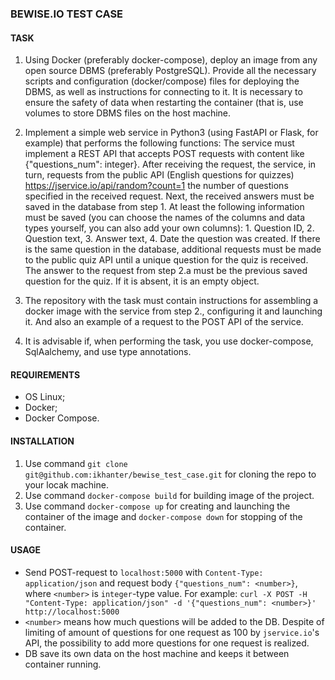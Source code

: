### BEWISE.IO TEST CASE


#### TASK

1. Using Docker (preferably docker-compose), deploy an image from any open source DBMS (preferably PostgreSQL). Provide all the necessary scripts and configuration (docker/compose) files for deploying the DBMS, as well as instructions for connecting to it. It is necessary to ensure the safety of data when restarting the container (that is, use volumes to store DBMS files on the host machine.

2. Implement a simple web service in Python3 (using FastAPI or Flask, for example) that performs the following functions:
The service must implement a REST API that accepts POST requests with content like {"questions_num": integer}.
After receiving the request, the service, in turn, requests from the public API (English questions for quizzes) https://jservice.io/api/random?count=1 the number of questions specified in the received request. Next, the received answers must be saved in the database from step 1. At least the following information must be saved (you can choose the names of the columns and data types yourself, you can also add your own columns): 1. Question ID, 2. Question text, 3. Answer text, 4. Date the question was created. If there is the same question in the database, additional requests must be made to the public quiz API until a unique question for the quiz is received.
The answer to the request from step 2.a must be the previous saved question for the quiz. If it is absent, it is an empty object.

3. The repository with the task must contain instructions for assembling a docker image with the service from step 2., configuring it and launching it. And also an example of a request to the POST API of the service.

4. It is advisable if, when performing the task, you use docker-compose, SqlAalchemy, and use type annotations.


#### REQUIREMENTS

- OS Linux;
- Docker;
- Docker Compose.


#### INSTALLATION

1. Use command
    ```git clone git@github.com:ikhanter/bewise_test_case.git```
    for cloning the repo to your locak machine.
2. Use command
    ```docker-compose build```
    for building image of the project.
3. Use command
    ```docker-compose up```
    for creating and launching the container of the image and
    ```docker-compose down```
    for stopping of the container.


#### USAGE

- Send POST-request to ```localhost:5000``` with ```Content-Type: application/json``` and request body ```{"questions_num": <number>}```, where ```<number>``` is ```integer```-type value. For example: ```curl -X POST -H "Content-Type: application/json" -d '{"questions_num": <number>}' http://localhost:5000```
- ```<number>``` means how much questions will be added to the DB. Despite of limiting of amount of questions for one request as 100 by ```jservice.io```'s API, the possibility to add more questions for one request is realized.
- DB save its own data on the host machine and keeps it between container running.